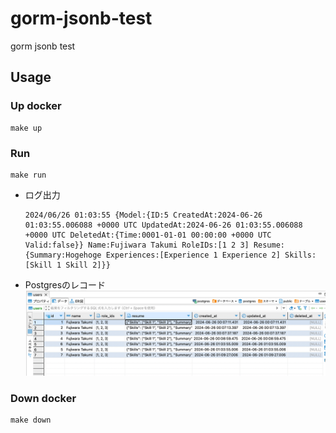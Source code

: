 # gorm-jsonb-test
gorm jsonb test

## Usage
### Up docker
```
make up
```

### Run
```
make run
```
- ログ出力
  ```
  2024/06/26 01:03:55 {Model:{ID:5 CreatedAt:2024-06-26 01:03:55.006088 +0000 UTC UpdatedAt:2024-06-26 01:03:55.006088 +0000 UTC DeletedAt:{Time:0001-01-01 00:00:00 +0000 UTC Valid:false}} Name:Fujiwara Takumi RoleIDs:[1 2 3] Resume:{Summary:Hogehoge Experiences:[Experience 1 Experience 2] Skills:[Skill 1 Skill 2]}}
  ```
- Postgresのレコード
  <img src="./postgres-result.png">

### Down docker
```
make down
```

